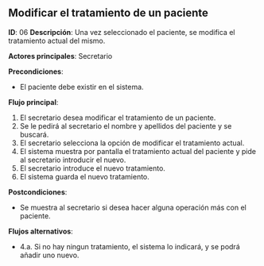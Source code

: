 ## Modificar el tratamiento de un paciente

**ID**: 06
**Descripción**: Una vez seleccionado el paciente, se modifica el tratamiento actual del mismo.

**Actores principales**: Secretario

**Precondiciones**:
* El paciente debe existir en el sistema.

**Flujo principal**:
1. El secretario desea modificar el tratamiento de un paciente.
1. Se le pedirá al secretario el nombre y apellidos del paciente y se buscará.
1. El secretario selecciona la opción de modificar el tratamiento actual.
1. El sistema muestra por pantalla el tratamiento actual del paciente y pide al secretario introducir el nuevo.
1. El secretario introduce el nuevo tratamiento.
1. El sistema guarda el nuevo tratamiento.

**Postcondiciones**:

* Se muestra al secretario si desea hacer alguna operación más con el paciente.

**Flujos alternativos**:

* 4.a. Si no hay ningun tratamiento, el sistema lo indicará, y se podrá añadir uno nuevo.